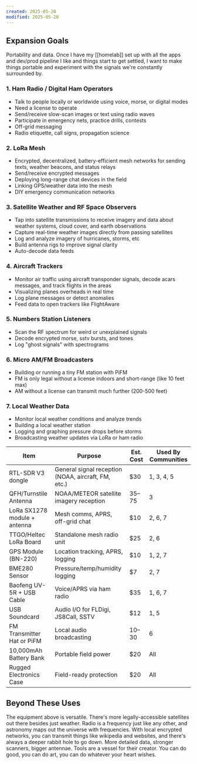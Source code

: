 ```yaml
---
created: 2025-05-20
modified: 2025-05-20
---
```

## Expansion Goals
Portability and data. Once I have my [[homelab]] set up with all the apps and dev/prod pipeline I like and things start to get settled, I want to make things portable and experiment with the signals we're constantly surrounded by.

### 1. Ham Radio / Digital Ham Operators
- Talk to people locally or worldwide using voice, morse, or digital modes
- Need a license to operate
- Send/receive slow-scan images or text using radio waves
- Participate in emergency nets, practice drills, contests
- Off-grid messaging
- Radio etiquette, call signs, propagation science
### 2. LoRa Mesh
- Encrypted, decentralized, battery-efficient mesh networks for sending texts, weather beacons, and status relays
- Send/receive encrypted messages
- Deploying long-range chat devices in the field
- Linking GPS/weather data into the mesh
- DIY emergency communication networks
### 3. Satellite Weather and RF Space Observers
- Tap into satellite transmissions to receive imagery and data about weather systems, cloud cover, and earth observations
- Capture real-time weather images directly from passing satellites
- Log and analyze imagery of hurricanes, storms, etc
- Build antenna rigs to improve signal clarity
- Auto-decode data feeds
### 4. Aircraft Trackers
- Monitor air traffic using aircraft transponder signals, decode acars messages, and track flights in the areas
- Visualizing planes overheads in real time
- Log plane messages or detect anomalies
- Feed data to open trackers like FlightAware
### 5. Numbers Station Listeners
- Scan the RF spectrum for weird or unexplained signals
- Decode encrypted morse, sstv bursts, and tones
- Log "ghost signals" with spectrograms
### 6. Micro AM/FM Broadcasters
- Building or running a tiny FM station with PiFM
- FM is only legal without a license indoors and short-range (like 10 feet max)
- AM without a license can transmit much further (200-500 feet)
### 7. Local Weather Data
- Monitor local weather conditions and analyze trends
- Building a local weather station
- Logging and graphing pressure drops before storms
- Broadcasting weather updates via LoRa or ham radio

| Item                         | Purpose                                             | Est. Cost | Used By Communities |
| ---------------------------- | --------------------------------------------------- | --------- | ------------------- |
| RTL-SDR V3 dongle            | General signal reception (NOAA, aircraft, FM, etc.) | $30       | 1, 3, 4, 5          |
| QFH/Turnstile Antenna        | NOAA/METEOR satellite imagery reception             | $35–$75   | 3                   |
| LoRa SX1278 module + antenna | Mesh comms, APRS, off-grid chat                     | $10       | 2, 6, 7             |
| TTGO/Heltec LoRa Board       | Standalone mesh radio unit                          | $25       | 2, 6                |
| GPS Module (BN-220)          | Location tracking, APRS, logging                    | $10       | 1, 2, 7             |
| BME280 Sensor                | Pressure/temp/humidity logging                      | $7        | 2, 7                |
| Baofeng UV-5R + USB Cable    | Voice/APRS via ham radio                            | $35       | 1, 6, 7             |
| USB Soundcard                | Audio I/O for FLDigi, JS8Call, SSTV                 | $12       | 1, 5                |
| FM Transmitter Hat or PiFM   | Local audio broadcasting                            | $10–$30   | 6                   |
| 10,000mAh Battery Bank       | Portable field power                                | $20       | All                 |
| Rugged Electronics Case      | Field-ready protection                              | $20       | All                 |
## Beyond These Uses
The equipment above is versatile. There's more legally-accessible satellites out there besides just weather. Radio is a frequency just like any other, and astronomy maps out the universe with frequencies. With local encrypted networks, you can transmit things like wikipedia and websites, and there's always a deeper rabbit hole to go down. More detailed data, stronger scanners, bigger antennae. Tools are a vessel for their creator. You can do good, you can do art, you can do whatever your heart wishes.